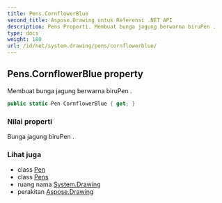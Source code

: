 ```yaml
---
title: Pens.CornflowerBlue
second_title: Aspose.Drawing untuk Referensi .NET API
description: Pens Properti. Membuat bunga jagung berwarna biruPen .
type: docs
weight: 180
url: /id/net/system.drawing/pens/cornflowerblue/
---
```

## Pens.CornflowerBlue property

Membuat bunga jagung berwarna biruPen .

```csharp
public static Pen CornflowerBlue { get; }
```

### Nilai properti

Bunga jagung biruPen .

### Lihat juga

* class [Pen](../../pen/)
* class [Pens](../)
* ruang nama [System.Drawing](../../pens/)
* perakitan [Aspose.Drawing](../../../)


